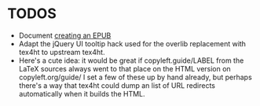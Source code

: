 # TODOS

* Document [creating an EPUB](http://tex.stackexchange.com/questions/1551/use-latex-to-produce-epub)
* Adapt the jQuery UI tooltip hack used for the overlib replacement with
  tex4ht to upstream tex4ht.
* Here's a cute idea: it would be great if copyleft.guide/LABEL from the
  LaTeX sources always went to that place on the HTML version on
  copyleft.org/guide/  I set a few of these up by hand already, but perhaps
  there's a way that tex4ht could dump an list of URL redirects automatically
  when it builds the HTML.
